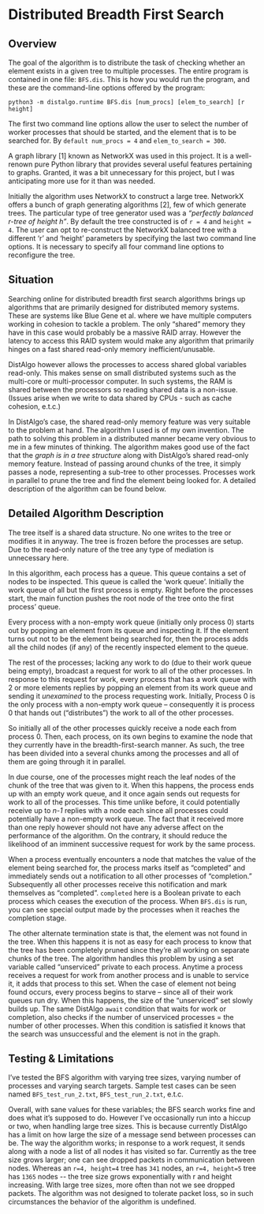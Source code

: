 Distributed Breadth First Search
================================

Overview
--------

The goal of the algorithm is to distribute the task of checking whether an element exists in a given tree to multiple processes. The entire program is contained in one file: `BFS.dis`. This is how you would run the program, and these are the command-line options offered by the program:

`python3 -m distalgo.runtime BFS.dis [num_procs] [elem_to_search] [r height]`

The first two command line options allow the user to select the number of worker processes that should be started, and the element that is to be searched for. By `default num_procs = 4` and `elem_to_search = 300`.

A graph library [1] known as NetworkX was used in this project. It is a well-renown pure Python library that provides several useful features pertaining to graphs. Granted, it was a bit unnecessary for this project, but I was anticipating more use for it than was needed.

Initially the algorithm uses NetworkX to construct a large tree. NetworkX offers a bunch of graph generating algorithms [2], few of which generate trees. The particular type of tree generator used was a *“perfectly balanced r-tree of height h”*. By default the tree constructed is of `r = 4` and `height = 4`. The user can opt to re-construct the NetworkX balanced tree with a different ‘r’ and ‘height’ parameters by specifying the last two command line options. It is necessary to specify all four command line options to reconfigure the tree.

Situation
---------

Searching online for distributed breadth first search algorithms brings up algorithms that are primarily designed for distributed memory systems. These are systems like Blue Gene et al. where we have multiple computers working in cohesion to tackle a problem. The only “shared” memory they have in this case would probably be a massive RAID array. However the latency to access this RAID system would make any algorithm that primarily hinges on a fast shared read-only memory inefficient/unusable.

DistAlgo however allows the processes to access shared global variables read-only. This makes sense on small distributed systems such as the multi-core or multi-processor computer. In such systems, the RAM is shared between the processors so reading shared data is a non-issue. (Issues arise when we write to data shared by CPUs - such as cache cohesion, e.t.c.)

In DistAlgo’s case, the shared read-only memory feature was very suitable to the problem at hand. The algorithm I used is of my own invention. The path to solving this problem in a distributed manner became very obvious to me in a few minutes of thinking. The algorithm makes good use of the fact that the _graph is in a *tree structure*_ along with DistAlgo’s shared read-only memory feature. Instead of passing around chunks of the tree, it simply passes a node, representing a sub-tree to other processes. Processes work in parallel to prune the tree and find the element being looked for. A detailed description of the algorithm can be found below.

Detailed Algorithm Description
------------------------------

The tree itself is a shared data structure. No one writes to the tree or modifies it in anyway. The tree is frozen before the processes are setup. Due to the read-only nature of the tree any type of mediation is unnecessary here.

In this algorithm, each process has a queue. This queue contains a set of nodes to be inspected. This queue is called the ‘work queue’. Initially the work queue of all but the first process is empty. Right before the processes start, the main function pushes the root node of the tree onto the first process’ queue.

Every process with a non-empty work queue (initially only process 0) starts out by popping an element from its queue and inspecting it. If the element turns out not to be the element being searched for, then the process adds all the child nodes (if any) of the recently inspected element to the queue.

The rest of the processes; lacking any work to do (due to their work queue being empty), broadcast a request for work to all of the other processes. In response to this request for work, every process that has a work queue with 2 or more elements replies by popping an element from its work queue and sending it _unexamined_ to the process requesting work. Initially, Process 0 is the only process with a non-empty work queue – consequently it is process 0 that hands out (“distributes”) the work to all of the other processes.

So initially all of the other processes quickly receive a node each from process 0. Then, each process, on its own begins to examine the node that they currently have in the breadth-first-search manner. As such, the tree has been divided into a several chunks among the processes and all of them are going through it in parallel.

In due course, one of the processes might reach the leaf nodes of the chunk of the tree that was given to it. When this happens, the process ends up with an empty work queue, and it once again sends out requests for work to all of the processes. This time unlike before, it could potentially receive up to *n-1* replies with a node each since all processes could potentially have a non-empty work queue. The fact that it received more than one reply however should not have any adverse affect on the performance of the algorithm. On the contrary, it should reduce the likelihood of an imminent successive request for work by the same process.

When a process eventually encounters a node that matches the value of the element being searched for, the process marks itself as “completed” and immediately sends out a notification to all other processes of “completion.” Subsequently all other processes receive this notification and mark themselves as “completed”. `completed` here is a Boolean private to each process which ceases the execution of the process. When `BFS.dis` is run, you can see special output made by the processes when it reaches the completion stage.

The other alternate termination state is that, the element was not found in the tree. When this happens it is not as easy for each process to know that the tree has been completely pruned since they’re all working on separate chunks of the tree. The algorithm handles this problem by using a set variable called “unserviced” private to each process. Anytime a process receives a request for work from another process and is unable to service it, it adds that process to this set. When the case of element not being found occurs, every process begins to starve – since all of their work queues run dry. When this happens, the size of the “unserviced” set slowly builds up. The same DistAlgo `await` condition that waits for work or completion, also checks if the number of unserviced processes = the number of other processes. When this condition is satisfied it knows that the search was unsuccessful and the element is not in the graph.

Testing & Limitations
---------------------
I’ve tested the BFS algorithm with varying tree sizes, varying number of processes and varying search targets. Sample test cases can be seen named `BFS_test_run_2.txt`, `BFS_test_run_2.txt`, e.t.c.

Overall, with sane values for these variables; the BFS search works fine and does what it’s supposed to do. However I’ve occasionally  run into a hiccup or two, when handling large tree sizes. This is because currently DistAlgo has a limit on how large the size of a message send between processes can be. The way the algorithm works; in response to a work request, it sends along with a node a list of all nodes it has visited so far. Currently as the tree size grows larger; one can see dropped packets in communication between nodes. Whereas an `r=4, height=4` tree has `341` nodes, an `r=4, height=5` tree has `1365` nodes -- the tree size grows exponentially with r and height increasing. With large tree sizes, more often than not we see dropped packets. The algorithm was not designed to tolerate packet loss, so in such circumstances the behavior of the algorithm is undefined.